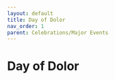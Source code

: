 ```yaml
---
layout: default
title: Day of Dolor
nav_order: 1
parent: Celebrations/Major Events
---
```


# Day of Dolor